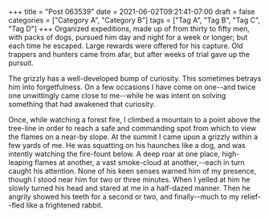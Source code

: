 +++
title = "Post 063539"
date = 2021-06-02T09:21:41-07:00
draft = false
categories = ["Category A", "Category B"]
tags = ["Tag A", "Tag B", "Tag C", "Tag D"]
+++
Organized expeditions, made up of from thirty to fifty men, with packs of dogs, pursued him day and night for a week or longer; but each time he escaped. Large rewards were offered for his capture. Old trappers and hunters came from afar, but after weeks of trial gave up the pursuit.

The grizzly has a well-developed bump of curiosity. This sometimes betrays him into forgetfulness. On a few occasions I have come on one--and twice one unwittingly came close to me--while he was intent on solving something that had awakened that curiosity.

Once, while watching a forest fire, I climbed a mountain to a point above the tree-line in order to reach a safe and commanding spot from which to view the flames on a near-by slope. At the summit I came upon a grizzly within a few yards of me. He was squatting on his haunches like a dog, and was intently watching the fire-fount below. A deep roar at one place, high-leaping flames at another, a vast smoke-cloud at another,--each in turn caught his attention. None of his keen senses warned him of my presence, though I stood near him for two or three minutes. When I yelled at him he slowly turned his head and stared at me in a half-dazed manner. Then he angrily showed his teeth for a second or two, and finally--much to my relief--fled like a frightened rabbit.
